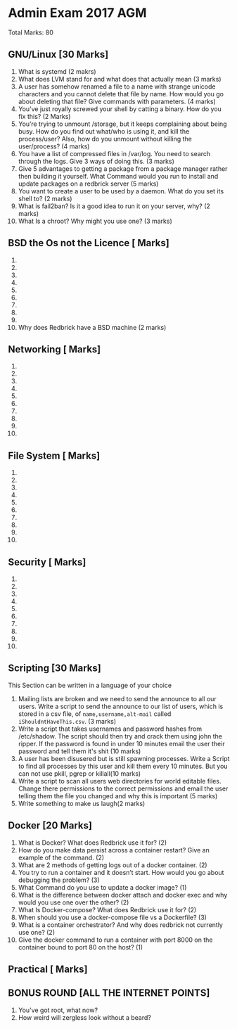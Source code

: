 # Admin Exam 2017 AGM
Total Marks: 80

## GNU/Linux [30 Marks]

1. What is systemd (2 makrs)
2. What does LVM stand for and what does that actually mean (3 marks)
3. A user has somehow renamed a file to a name with strange unicode characters
   and you cannot delete that file by name. How would you go about deleting
   that file? Give commands with parameters. (4 marks)
4. You’ve just royally screwed your shell by catting a binary. How do you fix
   this? (2 Marks)
5. You’re trying to unmount /storage, but it keeps complaining about being busy.
   How do you find out what/who is using it, and kill the process/user? Also,
   how do you unmount without killing the user/process? (4 marks)
6. You have a list of compressed files in /var/log. You need to search through the logs.
   Give 3 ways of doing this. (3 marks)
7. Give 5 advantages to getting a package from a package manager rather then building
   it yourself. What Command would you run to install and update packages on a
   redbrick server (5 marks)
8. You want to create a user to be used by a daemon. What do you set its shell
   to? (2 marks)
9. What is fail2ban? Is it a good idea to run it on your server, why? (2 marks)
10. What Is a chroot? Why might you use one? (3 marks)

## BSD the Os not the Licence [ Marks]

1.
2.
3.
4.
5.
6.
7.
8.
9.
10. Why does Redbrick have a BSD machine (2 marks)

## Networking [ Marks]

1.
2.
3.
4.
5.
6.
7.
8.
9.
10.

## File System [ Marks]

1.
2.
3.
4.
5.
6.
7.
8.
9.
10.

## Security [ Marks]

1.
2.
3.
4.
5.
6.
7.
8.
9.
10.

## Scripting [30 Marks]
This Section can be written in a language of your choice

1. Mailing lists are broken and we need to send the announce to all our users.
   Write a script to send the announce to our list of users, which is stored in
   a csv file, of `name,username,alt-mail` called `iShouldntHaveThis.csv`. (3 marks)
2. Write a script that takes usernames and password hashes from /etc/shadow.
   The script should then try and crack them using john the ripper. If the
   password is found in under 10 minutes email the user their password and tell
   them it's shit (10 marks)
3. A user has been disusered but is still spawning processes. Write a Script to
   find all processes by this user and kill them every 10 minutes. But you can
   not use pkill, pgrep or killall(10 marks)
4. Write a script to scan all users web directories for world editable files.
   Change there permissions to the correct permissions and email the user
   telling them the file you changed and why this is important (5 marks)
5. Write something to make us laugh(2 marks)

## Docker [20 Marks]

1. What is Docker? What does Redbrick use it for? (2)
2. How do you make data persist across a container restart? Give an example of
   the command. (2)
3. What are 2 methods of getting logs out of a docker container. (2)
4. You try to run a container and it doesn’t start. How would you go about debugging
   the problem? (3)
5. What Command do you use to update a docker image? (1)
6. What is the difference between docker attach and docker exec and why would
   you use one over the other? (2)
7. What Is Docker-compose? What does Redbrick use it for? (2)
8. When should you use a docker-compose file vs a Dockerfile? (3)
9. What is a container orchestrator? And why does redbrick not currently use
   one? (2)
10. Give the docker command to run a container with port 8000 on the container bound to port 80 on the host? (1)

## Practical [ Marks]

## BONUS ROUND [ALL THE INTERNET POINTS]

1. You've got root, what now?
2. How weird will zergless look without a beard?
